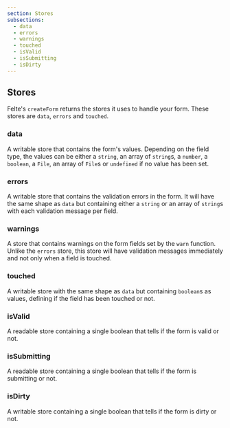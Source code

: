```yaml
---
section: Stores
subsections:
  - data
  - errors
  - warnings
  - touched
  - isValid
  - isSubmitting
  - isDirty
---
```


## Stores

Felte's `createForm` returns the stores it uses to handle your form. These stores are `data`, `errors` and `touched`.

### data

A writable store that contains the form's values. Depending on the field type, the values can be either a `string`, an array of `string`s, a `number`, a `boolean`, a `File`, an array of `File`s or `undefined` if no value has been set.

### errors

A writable store that contains the validation errors in the form. It will have the same shape as `data` but containing either a `string` or an array of `string`s with each validation message per field.

### warnings

A store that contains warnings on the form fields set by the `warn` function. Unlike the `errors` store, this store will have validation messages immediately and not only when a field is touched.

### touched

A writable store with the same shape as `data` but containing `boolean`s as values, defining if the field has been touched or not.

### isValid

A readable store containing a single boolean that tells if the form is valid or not.

### isSubmitting

A readable store containing a single boolean that tells if the form is submitting or not.

### isDirty

A writable store containing a single boolean that tells if the form is dirty or not.
